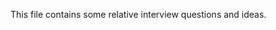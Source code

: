 This file contains some relative interview questions and ideas.
 
       
    
  
         
 
              
            
                       
                    
 
 
        
 
 
